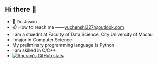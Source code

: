 ## Hi there 👋
- 👋 I’m Jason
- 📫 How to reach me ——yuchenshi327@outlook.com
- I am a stuednt at Faculty of Data Science, City University of Macau 
- I major in Computer Science
- My preliminary programming language is Python
- I am skilled in C/C++
- [![Anurag's GitHub stats](https://github-readme-stats.vercel.app/api?username=ycsek)](https://github.com/anuraghazra/github-readme-stats)

<!--
**ycsek/ycsek** is a ✨ _special_ ✨ repository because its `README.md` (this file) appears on your GitHub profile.

Here are some ideas to get you started:

- 🔭 I’m currently working on ...
- 🌱 I’m currently learning ...
- 👯 I’m looking to collaborate on ...
- 🤔 I’m looking for help with ...
- 💬 Ask me about ...
- 📫 How to reach me: ...
- 😄 Pronouns: ...
- ⚡ Fun fact: ...
-->
